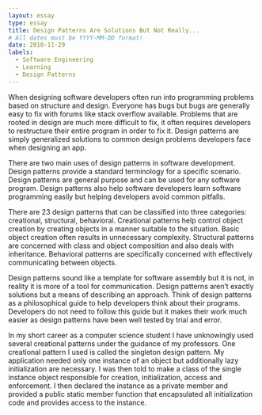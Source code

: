 ```yaml
---
layout: essay
type: essay
title: Design Patterns Are Solutions But Not Really...
# All dates must be YYYY-MM-DD format!
date: 2018-11-29
labels:
  - Software Engineering
  - Learning
  - Design Patterns
---
```

When designing software developers often run into programming problems based on structure and design. 
Everyone has bugs but bugs are generally easy to fix with forums like stack overflow available.
Problems that are rooted in design are much more difficult to fix, it often requires developers to restructure their entire program in order to fix it.
Design patterns are simply generalized solutions to common design problems developers face when designing an app. 

There are two main uses of design patterns in software development. 
Design patterns provide a standard terminology for a specific scenario.
Design patterns are general purpose and can be used for any software program. 
Design patterns also help software developers learn software programming easily but helping developers avoid common pitfalls. 

There are 23 design patterns that can be classified into three categories: creational, structural, behavioral. 
Creational patterns help control object creation by creating objects in a manner suitable to the situation.
Basic object creation often results in unnecessary complexity. Structural patterns are concerned with class and object composition and also deals with inheritance.
Behavioral patterns are specifically concerned with effectively communicating between objects. 

Design patterns sound like a template for software assembly but it is not, in reality it is more of a tool for communication.
Design patterns aren’t exactly solutions but a means of describing an approach. 
Think of design patterns as a philosophical guide to help developers think about their programs. 
Developers do not need to follow this guide but it makes their work much easier as design patterns have been well tested by trial and error. 

In my short career as a computer science student I have unknowingly used several creational patterns under the guidance of my professors. One creational pattern I used is called the singleton design pattern. 
My application needed only one instance of an object but additionally lazy initialization are necessary. 
I was then told to make a class of the single instance object responsible for creation, initialization, access and enforcement. 
I then declared the instance as a private member and provided a public static member function that encapsulated all initialization code and provides access to the instance.

